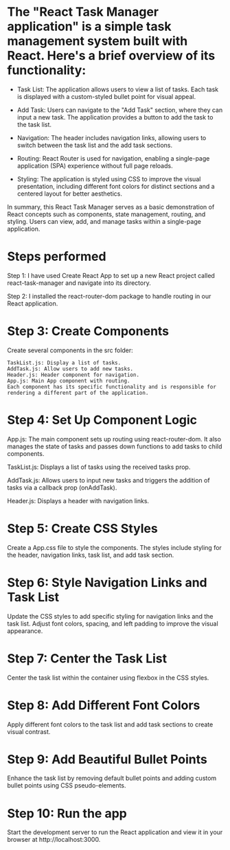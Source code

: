 # The "React Task Manager application" is a simple task management system built with React. Here's a brief overview of its functionality:

- Task List: The application allows users to view a list of tasks. Each task is displayed with a custom-styled bullet point for visual appeal.

- Add Task: Users can navigate to the "Add Task" section, where they can input a new task. The application provides a button to add the task to the task list.

- Navigation: The header includes navigation links, allowing users to switch between the task list and the add task sections.

- Routing: React Router is used for navigation, enabling a single-page application (SPA) experience without full page reloads.

- Styling: The application is styled using CSS to improve the visual presentation, including different font colors for distinct sections and a centered layout for better aesthetics.

In summary, this React Task Manager serves as a basic demonstration of React concepts such as components, state management, routing, and styling. Users can view, add, and manage tasks within a single-page application. 


# Steps performed

Step 1: I have used Create React App to set up a new React project called react-task-manager and navigate into its directory.

Step 2: I installed the react-router-dom package to handle routing in our React application.

# Step 3: Create Components
Create several components in the src folder:

    TaskList.js: Display a list of tasks.
    AddTask.js: Allow users to add new tasks.
    Header.js: Header component for navigation.
    App.js: Main App component with routing.
    Each component has its specific functionality and is responsible for rendering a different part of the application.

# Step 4: Set Up Component Logic
App.js: The main component sets up routing using react-router-dom. It also manages the state of tasks and passes down functions to add tasks to child components.

TaskList.js: Displays a list of tasks using the received tasks prop.

AddTask.js: Allows users to input new tasks and triggers the addition of tasks via a callback prop (onAddTask).

Header.js: Displays a header with navigation links.

# Step 5: Create CSS Styles
Create a App.css file to style the components. The styles include styling for the header, navigation links, task list, and add task section.

# Step 6: Style Navigation Links and Task List
Update the CSS styles to add specific styling for navigation links and the task list. Adjust font colors, spacing, and left padding to improve the visual appearance.

# Step 7: Center the Task List
Center the task list within the container using flexbox in the CSS styles.

# Step 8: Add Different Font Colors
Apply different font colors to the task list and add task sections to create visual contrast.

# Step 9: Add Beautiful Bullet Points
Enhance the task list by removing default bullet points and adding custom bullet points using CSS pseudo-elements.

# Step 10: Run the app
Start the development server to run the React application and view it in your browser at http://localhost:3000.